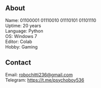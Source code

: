 About
-----
Name: 01100001 01110010 01110101 01101110 <br/>
Uptime: 20 years <br/>
Language: Python <br/>
OS: Windows 7   <br/>
Editor: Colab   <br/>
Hobby: Gaming    <br/>

Contact
-------
Email: robochitti236@gmail.com       <br/>
Telegram: https://t.me/psychoboy536  <br/>
